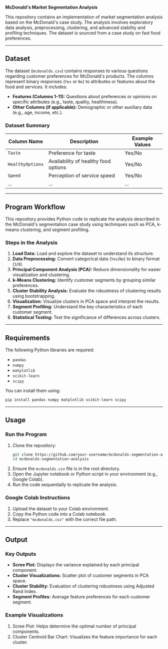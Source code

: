 **McDonald's Market Segmentation Analysis**

This repository contains an implementation of market segmentation analysis based on the McDonald's case study. The analysis involves exploratory data analysis, preprocessing, clustering, and advanced stability and profiling techniques. The dataset is sourced from a case study on fast food preferences.

---

## **Dataset**

The dataset (`mcdonalds.csv`) contains responses to various questions regarding customer preferences for McDonald's products. The columns represent binary responses (`Yes` or `No`) to attributes or features about the food and services. It includes:

- **Features (Columns 1-11):** Questions about preferences or opinions on specific attributes (e.g., taste, quality, healthiness).
- **Other Columns (if applicable):** Demographic or other auxiliary data (e.g., age, income, etc.).

### **Dataset Summary**
| Column Name       | Description                                  | Example Values   |
|--------------------|----------------------------------------------|------------------|
| `Taste`           | Preference for taste                        | Yes/No           |
| `HealthyOptions`  | Availability of healthy food options         | Yes/No           |
| `Speed`           | Perception of service speed                 | Yes/No           |
| ...               | ...                                          | ...              |

---

## **Program Workflow**

This repository provides Python code to replicate the analysis described in the McDonald's segmentation case study using techniques such as PCA, k-means clustering, and segment profiling.

### **Steps in the Analysis**
1. **Load Data:** Load and explore the dataset to understand its structure.
2. **Data Preprocessing:** Convert categorical data (`Yes`/`No`) to binary format (`1`/`0`).
3. **Principal Component Analysis (PCA):** Reduce dimensionality for easier visualization and clustering.
4. **k-Means Clustering:** Identify customer segments by grouping similar preferences.
5. **Cluster Stability Analysis:** Evaluate the robustness of clustering results using bootstrapping.
6. **Visualization:** Visualize clusters in PCA space and interpret the results.
7. **Segment Profiling:** Understand the key characteristics of each customer segment.
8. **Statistical Testing:** Test the significance of differences across clusters.

---

## **Requirements**

The following Python libraries are required:
- `pandas`
- `numpy`
- `matplotlib`
- `scikit-learn`
- `scipy`

You can install them using:
```bash
pip install pandas numpy matplotlib scikit-learn scipy
```

---

## **Usage**

### **Run the Program**
1. Clone the repository:
   ```bash
   git clone https://github.com/your-username/mcdonalds-segmentation-analysis.git
   cd mcdonalds-segmentation-analysis
   ```
2. Ensure the `mcdonalds.csv` file is in the root directory.
3. Open the Jupyter notebook or Python script in your environment (e.g., Google Colab).
4. Run the code sequentially to replicate the analysis.

### **Google Colab Instructions**
1. Upload the dataset to your Colab environment.
2. Copy the Python code into a Colab notebook.
3. Replace `"mcdonalds.csv"` with the correct file path.

---

## **Output**

### **Key Outputs**
- **Scree Plot:** Displays the variance explained by each principal component.
- **Cluster Visualizations:** Scatter plot of customer segments in PCA space.
- **Cluster Stability:** Evaluation of clustering robustness using Adjusted Rand Index.
- **Segment Profiles:** Average feature preferences for each customer segment.

### **Example Visualizations**
1. Scree Plot: Helps determine the optimal number of principal components.
2. Cluster Centroid Bar Chart: Visualizes the feature importance for each cluster.
